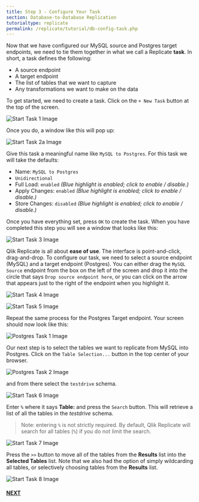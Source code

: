 ```yaml
---
title: Step 3 - Configure Your Task
section: Database-to-Database Replication
tutorialtype: replicate
permalink: /replicate/tutorial/db-config-task.php
---
```


Now that we have configured our MySQL source and Postgres target endpoints, we need to tie 
them together in what we call a Replicate **task**. In short, a task defines the following:

* A source endpoint
* A target endpoint
* The list of tables that we want to capture
* Any transformations we want to make on the data

To get started, we need to create a task. Click on the `+ New Task` button at the top of the screen.

![Start Task 1 Image](/images/start-task-1.png)

Once you do, a window like this will pop up:

![Start Task 2a Image](/images/start-task-2a.png)

Give this task a meaningful name like `MySQL to Postgres`. For this task we will take the defaults:

* Name: `MySQL to Postgres`
* `Unidirectional`
* Full Load: `enabled` _(Blue highlight is enabled; click to enable / disable.)_
* Apply Changes: `enabled` _(Blue highlight is enabled; click to enable / disable.)_
* Store Changes: `disabled` _(Blue highlight is enabled; click to enable / disable.)_

Once you have everything set, press `OK` to create the task. When you have completed this step
you will see a window that looks like this:

![Start Task 3 Image](/images/start-task-3.png)

Qlik Replicate is all about **ease of use**. The interface is point-and-click, drag-and-drop. 
To configure our
task, we need to select a source endpoint (MySQL) and a target endpoint (Postgres). You can either drag
the `MySQL Source` endpoint from the box on the left of the screen and drop it into the circle that 
says `Drop source endpoint here`, or you can click on the arrow that appears just to the right of the
endpoint when you highlight it.

![Start Task 4 Image](/images/start-task-4.png)

![Start Task 5 Image](/images/start-task-5.png)

Repeat the same process for the Postgres Target endpoint. Your screen should now look like this:

![Postgres Task 1 Image](/images/postgres-task-1.png)

Our next step is to select the tables we want to replicate from MySQL into Postgres. Click on 
the `Table Selection...` button in the top center of your browser.

![Postgres Task 2 Image](/images/postgres-task-2.png)

and from there select the `testdrive` schema.

![Start Task 6 Image](/images/start-task-6.png)

Enter `%` where it says **Table:** and press the `Search` button. This will retrieve a list of 
all the tables in the _testdrive_ schema.

> Note: entering `%` is not strictly required. By default, Qlik Replicate will search for all 
tables (`%`) if you do not limit the search.

![Start Task 7 Image](/images/start-task-7.png)

Press the `>>` button to move all of the tables from the **Results** list into the 
**Selected Tables** list. Note that we also had the option of simply wildcarding all tables, or
selectively choosing tables from the **Results** list.

![Start Task 8 Image](/images/start-task-8.png)

#### [NEXT](../db-config-xform)
 